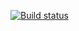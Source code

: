 [![Build status](https://ci.appveyor.com/api/projects/status/t6dslsiim48d8qhf/branch/gh-pages?svg=true)](https://ci.appveyor.com/project/AleksaT2/ahj-forms/branch/gh-pages)

